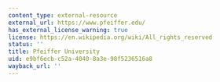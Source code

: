 ```yaml
---
content_type: external-resource
external_url: https://www.pfeiffer.edu/
has_external_license_warning: true
license: https://en.wikipedia.org/wiki/All_rights_reserved
status: ''
title: Pfeiffer University
uid: e9bf6ecb-c52a-4040-8a3e-98f5236516a8
wayback_url: ''
---
```

